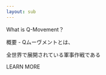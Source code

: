 ```yaml
---
layout: sub
---
```



What is
Q-Movement？
  

概要 - Qムーヴメントとは、

全世界で展開されている軍事作戦である


LEARN MORE
  
  
